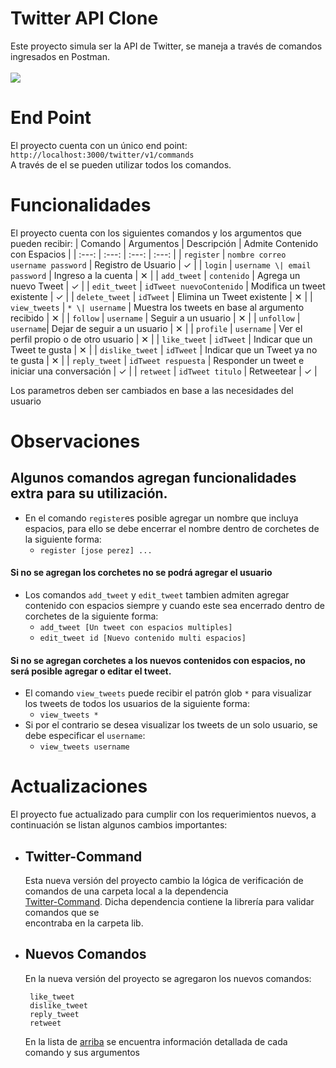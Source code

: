 # Twitter API Clone

Este proyecto simula ser la API de Twitter, se maneja a través de comandos ingresados en Postman.  
<br />
<a href="https://github.com/ktoxcon/twitter-clone">
  <img src="https://github-readme-stats.vercel.app/api/pin/?username=ktoxcon&bg_color=fff&title_color=001&text_color=001&repo=twitter-clone" />
</a>

# End Point

El proyecto cuenta con un único end point:
`http://localhost:3000/twitter/v1/commands`  
A través de el se pueden utilizar todos los comandos.

# Funcionalidades
 El proyecto cuenta con los siguientes comandos y los argumentos que pueden recibir: 
 | Comando | Argumentos | Descripción | Admite Contenido con Espacios |
 | :---: | :---: | :---: | :---: |
 | `register` | `nombre correo username password` | Registro de Usuario | ✓ |
 | `login` | `username \| email password` | Ingreso a la cuenta | ✕ |
 | `add_tweet` | `contenido` | Agrega un nuevo Tweet | ✓ |
 | `edit_tweet` | `idTweet nuevoContenido` | Modifica un tweet existente | ✓ |
 | `delete_tweet` | `idTweet` | Elimina un Tweet existente | ✕ |
 | `view_tweets` | `* \| username` | Muestra los tweets en base al argumento recibido | ✕ |
 | `follow` | `username` | Seguir a un usuario | ✕ |
 | `unfollow` | `username`| Dejar de seguir a un usuario | ✕ |
 | `profile` | `username` | Ver el perfil propio o de otro usuario | ✕ |
 | `like_tweet` | `idTweet` | Indicar que un Tweet te gusta | ✕ |
 | `dislike_tweet` | `idTweet` | Indicar que un Tweet ya no te gusta | ✕ |
 | `reply_tweet` | `idTweet respuesta` | Responder un tweet e iniciar una conversación | ✓ |
 | `retweet` | `idTweet titulo` | Retweetear | ✓ |
   
 Los parametros deben ser cambiados en base a las necesidades del usuario

# Observaciones
## Algunos comandos agregan funcionalidades extra para su utilización.
- En el comando `register`es posible agregar un nombre que incluya espacios, para ello se debe encerrar el nombre dentro de corchetes de la siguiente forma:
  * `register [jose perez] ...`  
 
 #### Si no se agregan los corchetes no se podrá agregar el usuario
 
- Los comandos `add_tweet` y `edit_tweet` tambien admiten agregar contenido con espacios siempre y cuando este sea encerrado dentro de corchetes de la siguiente forma:  
  * `add_tweet [Un tweet con espacios multiples]`  
  * `edit_tweet id [Nuevo contenido multi espacios]`    
  
 #### Si no se agregan corchetes a los nuevos contenidos con espacios, no será posible agregar o editar el tweet.
  
- El comando `view_tweets` puede recibir el patrón glob `*` para visualizar los tweets de todos los usuarios de la siguiente forma:
  * `view_tweets *`  
- Si por el contrario se desea visualizar los tweets de un solo usuario, se debe especificar el `username`:  
  * `view_tweets username`
  
# Actualizaciones  
El proyecto fue actualizado para cumplir con los requerimientos nuevos, a continuación se listan algunos cambios importantes:  

- ## Twitter-Command
     Esta nueva versión del proyecto cambio la lógica de verificación de comandos de una carpeta local a la dependencia   
     [Twitter-Command](https://www.npmjs.com/package/twitter-command). Dicha dependencia contiene la librería para validar comandos que se  
     encontraba en la carpeta lib.  
     
- ## Nuevos Comandos
     En la nueva versión del proyecto se agregaron los nuevos comandos:
     ```
      like_tweet
      dislike_tweet
      reply_tweet
      retweet
     ```  
     En la lista de <a href="https://github.com/Ktoxcon/twitter-clone/edit/master/README.md#15">arriba</a> se encuentra información detallada de cada comando y sus argumentos
     
     
     
     
  
